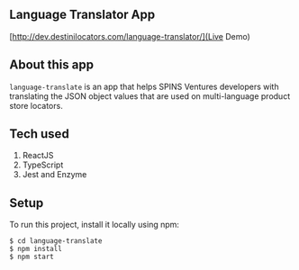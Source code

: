 ## Language Translator App

[http://dev.destinilocators.com/language-translator/](Live Demo)

## About this app
`language-translate` is an app that helps SPINS Ventures developers with translating the JSON object values that are used on multi-language product store locators.

## Tech used
1. ReactJS
2. TypeScript
3. Jest and Enzyme

## Setup
To run this project, install it locally using npm:

```
$ cd language-translate
$ npm install
$ npm start
```

